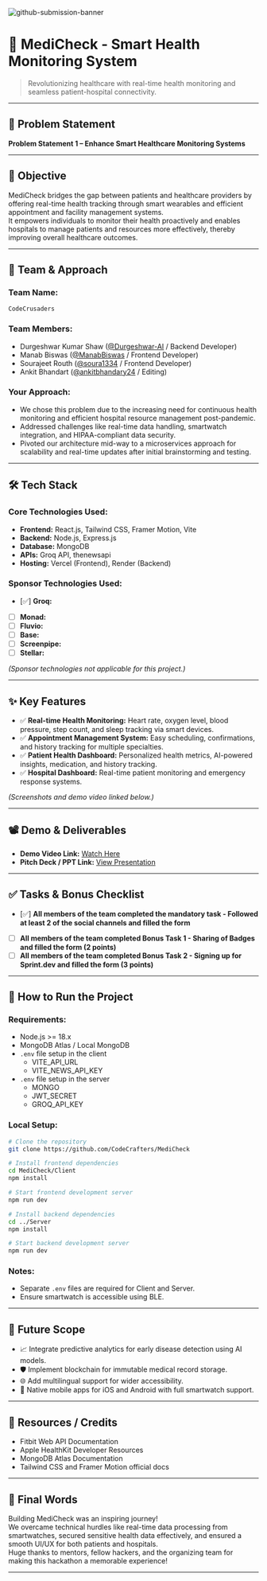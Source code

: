 ![github-submission-banner](https://github.com/user-attachments/assets/a1493b84-e4e2-456e-a791-ce35ee2bcf2f)

# 🚀 MediCheck - Smart Health Monitoring System

> Revolutionizing healthcare with real-time health monitoring and seamless patient-hospital connectivity.

---

## 📌 Problem Statement

**Problem Statement 1 – Enhance Smart Healthcare Monitoring Systems**

---

## 🎯 Objective

MediCheck bridges the gap between patients and healthcare providers by offering real-time health tracking through smart wearables and efficient appointment and facility management systems.  
It empowers individuals to monitor their health proactively and enables hospitals to manage patients and resources more effectively, thereby improving overall healthcare outcomes.

---

## 🧠 Team & Approach

### Team Name:  
`CodeCrusaders`

### Team Members:  
- Durgeshwar Kumar Shaw ([@Durgeshwar-AI](https://github.com/Durgeshwar-AI) / Backend Developer)  
- Manab Biswas ([@ManabBiswas](https://github.com/ManabBiswas) / Frontend Developer)  
- Sourajeet Routh ([@soura1334](https://github.com/soura1334) / Frontend Developer)
- Ankit Bhandart ([@ankitbhandary24](https://github.com/ankitbhandary24) / Editing)

### Your Approach:  
- We chose this problem due to the increasing need for continuous health monitoring and efficient hospital resource management post-pandemic.
- Addressed challenges like real-time data handling, smartwatch integration, and HIPAA-compliant data security.
- Pivoted our architecture mid-way to a microservices approach for scalability and real-time updates after initial brainstorming and testing.

---

## 🛠️ Tech Stack

### Core Technologies Used:
- **Frontend:** React.js, Tailwind CSS, Framer Motion, Vite
- **Backend:** Node.js, Express.js
- **Database:** MongoDB
- **APIs:** Groq API, thenewsapi
- **Hosting:** Vercel (Frontend), Render (Backend)

### Sponsor Technologies Used:
- [✅] **Groq:**  
- [ ] **Monad:**  
- [ ] **Fluvio:**  
- [ ] **Base:**  
- [ ] **Screenpipe:**  
- [ ] **Stellar:**  

*(Sponsor technologies not applicable for this project.)*

---

## ✨ Key Features

- ✅ **Real-time Health Monitoring:** Heart rate, oxygen level, blood pressure, step count, and sleep tracking via smart devices.  
- ✅ **Appointment Management System:** Easy scheduling, confirmations, and history tracking for multiple specialties.  
- ✅ **Patient Health Dashboard:** Personalized health metrics, AI-powered insights, medication, and history tracking.  
- ✅ **Hospital Dashboard:** Real-time patient monitoring and emergency response systems.

*(Screenshots and demo video linked below.)*

---

## 📽️ Demo & Deliverables

- **Demo Video Link:** [Watch Here](https://youtu.be/wbiXymIHJNw)  
- **Pitch Deck / PPT Link:** [View Presentation](https://youtu.be/jKD0nTjk1pE?si=g7YJqLAkFZeRBh69)

---

## ✅ Tasks & Bonus Checklist

- [✅] **All members of the team completed the mandatory task - Followed at least 2 of the social channels and filled the form**  
- [ ] **All members of the team completed Bonus Task 1 - Sharing of Badges and filled the form (2 points)**  
- [ ] **All members of the team completed Bonus Task 2 - Signing up for Sprint.dev and filled the form (3 points)**  

---

## 🧪 How to Run the Project

### Requirements:
- Node.js >= 18.x
- MongoDB Atlas / Local MongoDB
- `.env` file setup in the client
    - VITE_API_URL
    - VITE_NEWS_API_KEY
- `.env` file setup in the server
    - MONGO
    - JWT_SECRET
    - GROQ_API_KEY

### Local Setup:
```bash
# Clone the repository
git clone https://github.com/CodeCrafters/MediCheck

# Install frontend dependencies
cd MediCheck/Client
npm install

# Start frontend development server
npm run dev

# Install backend dependencies
cd ../Server
npm install

# Start backend development server
npm run dev

```

### Notes:
- Separate `.env` files are required for Client and Server.
- Ensure smartwatch is accessible using BLE.

---

## 🧬 Future Scope

- 📈 Integrate predictive analytics for early disease detection using AI models.  
- 🛡️ Implement blockchain for immutable medical record storage.  
- 🌐 Add multilingual support for wider accessibility.  
- 📲 Native mobile apps for iOS and Android with full smartwatch support.

---

## 📎 Resources / Credits

- Fitbit Web API Documentation  
- Apple HealthKit Developer Resources  
- MongoDB Atlas Documentation  
- Tailwind CSS and Framer Motion official docs  

---

## 🏁 Final Words

Building MediCheck was an inspiring journey!  
We overcame technical hurdles like real-time data processing from smartwatches, secured sensitive health data effectively, and ensured a smooth UI/UX for both patients and hospitals.  
Huge thanks to mentors, fellow hackers, and the organizing team for making this hackathon a memorable experience!

---
